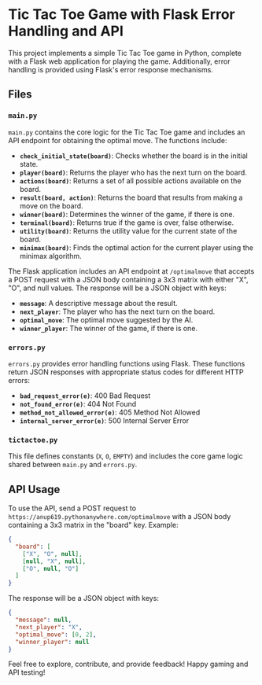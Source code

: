 # Tic Tac Toe Game with Flask Error Handling and API

This project implements a simple Tic Tac Toe game in Python, complete with a Flask web application for playing the game. Additionally, error handling is provided using Flask's error response mechanisms.

## Files

### `main.py`

`main.py` contains the core logic for the Tic Tac Toe game and includes an API endpoint for obtaining the optimal move. The functions include:

- **`check_initial_state(board)`**: Checks whether the board is in the initial state.
- **`player(board)`**: Returns the player who has the next turn on the board.
- **`actions(board)`**: Returns a set of all possible actions available on the board.
- **`result(board, action)`**: Returns the board that results from making a move on the board.
- **`winner(board)`**: Determines the winner of the game, if there is one.
- **`terminal(board)`**: Returns true if the game is over, false otherwise.
- **`utility(board)`**: Returns the utility value for the current state of the board.
- **`minimax(board)`**: Finds the optimal action for the current player using the minimax algorithm.

The Flask application includes an API endpoint at `/optimalmove` that accepts a POST request with a JSON body containing a 3x3 matrix with either "X", "O", and null values. The response will be a JSON object with keys:

- **`message`**: A descriptive message about the result.
- **`next_player`**: The player who has the next turn on the board.
- **`optimal_move`**: The optimal move suggested by the AI.
- **`winner_player`**: The winner of the game, if there is one.

### `errors.py`

`errors.py` provides error handling functions using Flask. These functions return JSON responses with appropriate status codes for different HTTP errors:

- **`bad_request_error(e)`**: 400 Bad Request
- **`not_found_error(e)`**: 404 Not Found
- **`method_not_allowed_error(e)`**: 405 Method Not Allowed
- **`internal_server_error(e)`**: 500 Internal Server Error

### `tictactoe.py`

This file defines constants (`X`, `O`, `EMPTY`) and includes the core game logic shared between `main.py` and `errors.py`.

## API Usage

To use the API, send a POST request to `https://anup619.pythonanywhere.com/optimalmove` with a JSON body containing a 3x3 matrix in the "board" key. Example:

```json
{
  "board": [
    ["X", "O", null],
    [null, "X", null],
    ["O", null, "O"]
  ]
}
```

The response will be a JSON object with keys:

```json
{
  "message": null,
  "next_player": "X",
  "optimal_move": [0, 2],
  "winner_player": null
}
```

Feel free to explore, contribute, and provide feedback! Happy gaming and API testing!